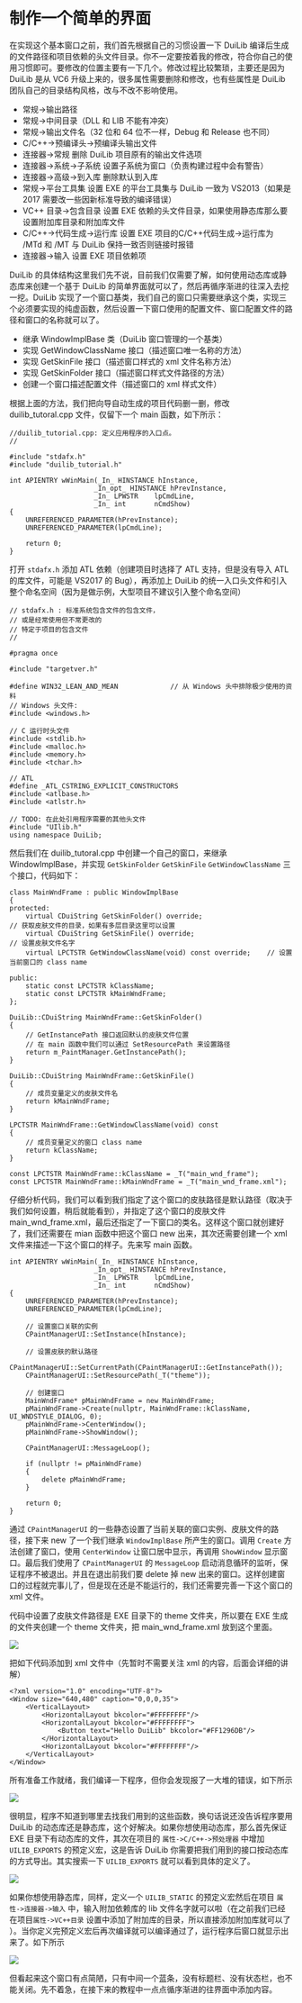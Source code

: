 # 制作一个简单的界面

在实现这个基本窗口之前，我们首先根据自己的习惯设置一下 DuiLib 编译后生成的文件路径和项目依赖的头文件目录。你不一定要按着我的修改，符合你自己的使用习惯即可。要修改的位置主要有一下几个。修改过程比较繁琐，主要还是因为 DuiLib 是从 VC6 升级上来的，很多属性需要删除和修改，也有些属性是 DuiLib 团队自己的目录结构风格，改与不改不影响使用。

 - 常规->输出路径
 - 常规->中间目录（DLL 和 LIB 不能有冲突）
 - 常规->输出文件名（32 位和 64 位不一样，Debug 和 Release 也不同）
 - C/C++->预编译头->预编译头输出文件
 - 连接器->常规 删除 DuiLib 项目原有的输出文件选项
 - 连接器->系统->子系统 设置子系统为窗口（负责构建过程中会有警告）
 - 连接器->高级->到入库 删除默认到入库
 - 常规->平台工具集 设置 EXE 的平台工具集与 DuiLib 一致为 VS2013（如果是 2017 需要改一些因新标准导致的编译错误）
 - VC++ 目录->包含目录 设置 EXE 依赖的头文件目录，如果使用静态库那么要设置附加库目录和附加库文件
 - C/C++->代码生成->运行库 设置 EXE 项目的C/C++代码生成->运行库为 /MTd 和 /MT 与 DuiLib 保持一致否则链接时报错
 - 连接器->输入 设置 EXE 项目依赖项

DuiLib 的具体结构这里我们先不说，目前我们仅需要了解，如何使用动态库或静态库来创建一个基于 DuiLib 的简单界面就可以了，然后再循序渐进的往深入去挖一挖。DuiLib 实现了一个窗口基类，我们自己的窗口只需要继承这个类，实现三个必须要实现的纯虚函数，然后设置一下窗口使用的配置文件、窗口配置文件的路径和窗口的名称就可以了。

 - 继承 WindowImplBase 类（DuiLib 窗口管理的一个基类）
 - 实现 GetWindowClassName 接口（描述窗口唯一名称的方法）
 - 实现 GetSkinFile 接口（描述窗口样式的 xml 文件名称方法）
 - 实现 GetSkinFolder 接口（描述窗口样式文件路径的方法）
 - 创建一个窗口描述配置文件（描述窗口的 xml 样式文件）

根据上面的方法，我们把向导自动生成的项目代码删一删，修改 duilib_tutoral.cpp 文件，仅留下一个 main 函数，如下所示：

```
//duilib_tutorial.cpp: 定义应用程序的入口点。
//

#include "stdafx.h"
#include "duilib_tutorial.h"

int APIENTRY wWinMain(_In_ HINSTANCE hInstance,
                     _In_opt_ HINSTANCE hPrevInstance,
                     _In_ LPWSTR    lpCmdLine,
                     _In_ int       nCmdShow)
{
    UNREFERENCED_PARAMETER(hPrevInstance);
    UNREFERENCED_PARAMETER(lpCmdLine);

    return 0;
}
```

打开 `stdafx.h` 添加 ATL 依赖（创建项目时选择了 ATL 支持，但是没有导入 ATL 的库文件，可能是 VS2017 的 Bug），再添加上 DuiLib 的统一入口头文件和引入整个命名空间（因为是做示例，大型项目不建议引入整个命名空间）

```
// stdafx.h : 标准系统包含文件的包含文件，
// 或是经常使用但不常更改的
// 特定于项目的包含文件
//

#pragma once

#include "targetver.h"

#define WIN32_LEAN_AND_MEAN             // 从 Windows 头中排除极少使用的资料
// Windows 头文件: 
#include <windows.h>

// C 运行时头文件
#include <stdlib.h>
#include <malloc.h>
#include <memory.h>
#include <tchar.h>

// ATL
#define _ATL_CSTRING_EXPLICIT_CONSTRUCTORS
#include <atlbase.h>
#include <atlstr.h>

// TODO: 在此处引用程序需要的其他头文件
#include "UIlib.h"
using namespace DuiLib;
```

然后我们在 duilib_tutoral.cpp 中创建一个自己的窗口，来继承 WindowImplBase，并实现 `GetSkinFolder` `GetSkinFile` `GetWindowClassName` 三个接口，代码如下：

```
class MainWndFrame : public WindowImplBase
{
protected:
	virtual CDuiString GetSkinFolder() override;							// 获取皮肤文件的目录，如果有多层目录这里可以设置
	virtual CDuiString GetSkinFile() override;								// 设置皮肤文件名字
	virtual LPCTSTR GetWindowClassName(void) const override;	// 设置当前窗口的 class name

public:
	static const LPCTSTR kClassName;
	static const LPCTSTR kMainWndFrame;
};

DuiLib::CDuiString MainWndFrame::GetSkinFolder()
{
	// GetInstancePath 接口返回默认的皮肤文件位置
	// 在 main 函数中我们可以通过 SetResourcePath 来设置路径
	return m_PaintManager.GetInstancePath();
}

DuiLib::CDuiString MainWndFrame::GetSkinFile()
{
	// 成员变量定义的皮肤文件名
	return kMainWndFrame;
}

LPCTSTR MainWndFrame::GetWindowClassName(void) const
{
	// 成员变量定义的窗口 class name
	return kClassName;
}

const LPCTSTR MainWndFrame::kClassName = _T("main_wnd_frame");
const LPCTSTR MainWndFrame::kMainWndFrame = _T("main_wnd_frame.xml");
```

仔细分析代码，我们可以看到我们指定了这个窗口的皮肤路径是默认路径（取决于我们如何设置，稍后就能看到），并指定了这个窗口的皮肤文件 main_wnd_frame.xml，最后还指定了一下窗口的类名。这样这个窗口就创建好了，我们还需要在 mian 函数中把这个窗口 new 出来，其次还需要创建一个 xml 文件来描述一下这个窗口的样子。先来写 main 函数。

```
int APIENTRY wWinMain(_In_ HINSTANCE hInstance,
                     _In_opt_ HINSTANCE hPrevInstance,
                     _In_ LPWSTR    lpCmdLine,
                     _In_ int       nCmdShow)
{
	UNREFERENCED_PARAMETER(hPrevInstance);
	UNREFERENCED_PARAMETER(lpCmdLine);

	// 设置窗口关联的实例
	CPaintManagerUI::SetInstance(hInstance);

	// 设置皮肤的默认路径
	CPaintManagerUI::SetCurrentPath(CPaintManagerUI::GetInstancePath());
	CPaintManagerUI::SetResourcePath(_T("theme"));

	// 创建窗口
	MainWndFrame* pMainWndFrame = new MainWndFrame;
	pMainWndFrame->Create(nullptr, MainWndFrame::kClassName, UI_WNDSTYLE_DIALOG, 0);
	pMainWndFrame->CenterWindow();
	pMainWndFrame->ShowWindow();

	CPaintManagerUI::MessageLoop();

	if (nullptr != pMainWndFrame)
	{
		delete pMainWndFrame;
	}

	return 0;
}
```

通过 `CPaintManagerUI` 的一些静态设置了当前关联的窗口实例、皮肤文件的路径，接下来 new 了一个我们继承 `WindowImplBase` 所产生的窗口。调用 `Create` 方法创建了窗口，使用 `CenterWindow` 让窗口居中显示，再调用 `ShowWindow` 显示窗口。最后我们使用了 `CPaintManagerUI` 的 `MessageLoop` 启动消息循环的监听，保证程序不被退出。并且在退出前我们要 delete 掉 new 出来的窗口。这样创建窗口的过程就完事儿了，但是现在还是不能运行的，我们还需要完善一下这个窗口的 xml 文件。

代码中设置了皮肤文件路径是 EXE 目录下的 theme 文件夹，所以要在 EXE 生成的文件夹创建一个 theme 文件夹，把 main_wnd_frame.xml 放到这个里面。

<img src="../images/2018-04-29_15-23-04.png" />

把如下代码添加到 xml 文件中（先暂时不需要关注 xml 的内容，后面会详细的讲解）

```
<?xml version="1.0" encoding="UTF-8"?>
<Window size="640,480" caption="0,0,0,35">
	<VerticalLayout>
		<HorizontalLayout bkcolor="#FFFFFFFF"/>
		<HorizontalLayout bkcolor="#FFFFFFFF">
			<Button text="Hello DuiLib" bkcolor="#FF1296DB"/>
		</HorizontalLayout>
		<HorizontalLayout bkcolor="#FFFFFFFF"/>
	</VerticalLayout>
</Window>
```

所有准备工作就绪，我们编译一下程序，但你会发现报了一大堆的错误，如下所示

<img src="../images/2018-04-29_15-21-30.png" />

很明显，程序不知道到哪里去找我们用到的这些函数，换句话说还没告诉程序要用 DuiLib 的动态库还是静态库，这个好解决。如果你想使用动态库，那么首先保证 EXE 目录下有动态库的文件，其次在项目的 `属性->C/C++->预处理器` 中增加 `UILIB_EXPORTS` 的预定义宏，这是告诉 DuiLib 你需要把我们用到的接口按动态库的方式导出。其实搜索一下 `UILIB_EXPORTS` 就可以看到具体的定义了。

<img src="../images/2018-04-29_15-23-43.png" />

如果你想使用静态库，同样，定义一个 `UILIB_STATIC` 的预定义宏然后在项目 `属性->连接器->输入` 中，输入附加依赖库的 lib 文件名字就可以啦（在之前我们已经在项目`属性->VC++目录` 设置中添加了附加库的目录，所以直接添加附加库就可以了 ）。当你定义完预定义宏后再次编译就可以编译通过了，运行程序后窗口就显示出来了。如下所示

<img src="../images/2018-04-29_15-24-36.png" />

但看起来这个窗口有点简陋，只有中间一个蓝条，没有标题栏、没有状态栏，也不能关闭。先不着急，在接下来的教程中一点点循序渐进的往界面中添加内容。
